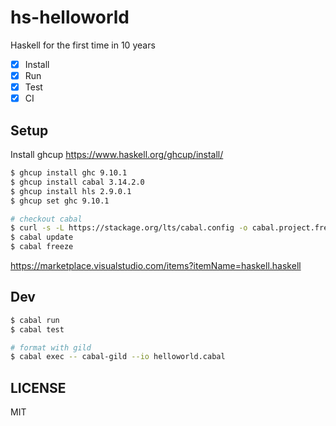 # hs-helloworld

Haskell for the first time in 10 years

- [x] Install
- [x] Run
- [x] Test
- [x] CI

## Setup

Install ghcup https://www.haskell.org/ghcup/install/

```bash
$ ghcup install ghc 9.10.1
$ ghcup install cabal 3.14.2.0
$ ghcup install hls 2.9.0.1
$ ghcup set ghc 9.10.1

# checkout cabal
$ curl -s -L https://stackage.org/lts/cabal.config -o cabal.project.freeze
$ cabal update
$ cabal freeze
```

https://marketplace.visualstudio.com/items?itemName=haskell.haskell

## Dev

```bash
$ cabal run
$ cabal test

# format with gild
$ cabal exec -- cabal-gild --io helloworld.cabal
```

## LICENSE

MIT